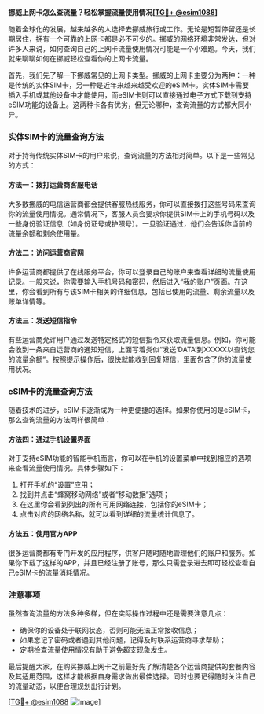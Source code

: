 **挪威上网卡怎么查流量？轻松掌握流量使用情况[[TG💪+ @esim1088](https://t.me/s/esim1088)]**

随着全球化的发展，越来越多的人选择去挪威旅行或工作。无论是短暂停留还是长期居住，拥有一个可靠的上网卡都是必不可少的。挪威的网络环境非常发达，但对许多人来说，如何查询自己的上网卡流量使用情况可能是一个小难题。今天，我们就来聊聊如何在挪威轻松查看你的上网卡流量。

首先，我们先了解一下挪威常见的上网卡类型。挪威的上网卡主要分为两种：一种是传统的实体SIM卡，另一种是近年来越来越受欢迎的eSIM卡。实体SIM卡需要插入手机或其他设备中才能使用，而eSIM卡则可以直接通过电子方式下载到支持eSIM功能的设备上。这两种卡各有优劣，但无论哪种，查询流量的方式都大同小异。

### 实体SIM卡的流量查询方法

对于持有传统实体SIM卡的用户来说，查询流量的方法相对简单。以下是一些常见的方式：

#### 方法一：拨打运营商客服电话
大多数挪威的电信运营商都会提供客服热线服务，你可以直接拨打这些号码来查询你的流量使用情况。通常情况下，客服人员会要求你提供SIM卡上的手机号码以及一些身份验证信息（如身份证号或护照号）。一旦验证通过，他们会告诉你当前的流量余额和剩余使用量。

#### 方法二：访问运营商官网
许多运营商都提供了在线服务平台，你可以登录自己的账户来查看详细的流量使用记录。一般来说，你需要输入手机号码和密码，然后进入“我的账户”页面。在这里，你会看到所有与该SIM卡相关的详细信息，包括已使用的流量、剩余流量以及账单详情等。

#### 方法三：发送短信指令
有些运营商允许用户通过发送特定格式的短信指令来获取流量信息。例如，你可能会收到一条来自运营商的通知短信，上面写着类似“发送‘DATA’到XXXXX以查询您的流量余额”。按照提示操作后，很快就能收到回复短信，里面包含了你的流量使用状况。

### eSIM卡的流量查询方法

随着技术的进步，eSIM卡逐渐成为一种更便捷的选择。如果你使用的是eSIM卡，那么查询流量的方法同样很简单：

#### 方法四：通过手机设置界面
对于支持eSIM功能的智能手机而言，你可以在手机的设置菜单中找到相应的选项来查看流量使用情况。具体步骤如下：
1. 打开手机的“设置”应用；
2. 找到并点击“蜂窝移动网络”或者“移动数据”选项；
3. 在这里你会看到列出的所有可用网络连接，包括你的eSIM卡；
4. 点击对应的网络名称，就可以看到详细的流量统计信息了。

#### 方法五：使用官方APP
很多运营商都有专门开发的应用程序，供客户随时随地管理他们的账户和服务。如果你下载了这样的APP，并且已经注册了账号，那么只需登录进去即可轻松查看自己eSIM卡的流量消耗情况。

### 注意事项

虽然查询流量的方法多种多样，但在实际操作过程中还是需要注意几点：
- 确保你的设备处于联网状态，否则可能无法正常接收信息；
- 如果忘记了密码或者遇到其他问题，记得及时联系运营商寻求帮助；
- 定期检查流量使用情况有助于避免超支现象发生。

最后提醒大家，在购买挪威上网卡之前最好先了解清楚各个运营商提供的套餐内容及其适用范围，这样才能根据自身需求做出最佳选择。同时也要记得随时关注自己的流量动态，以便合理规划出行计划。

[[TG💪+ @esim1088](https://t.me/s/esim1088) ![Image](https://i.postimg.cc/4NQfJmqS/Snipaste-2025-05-13-00-14-12.png)]